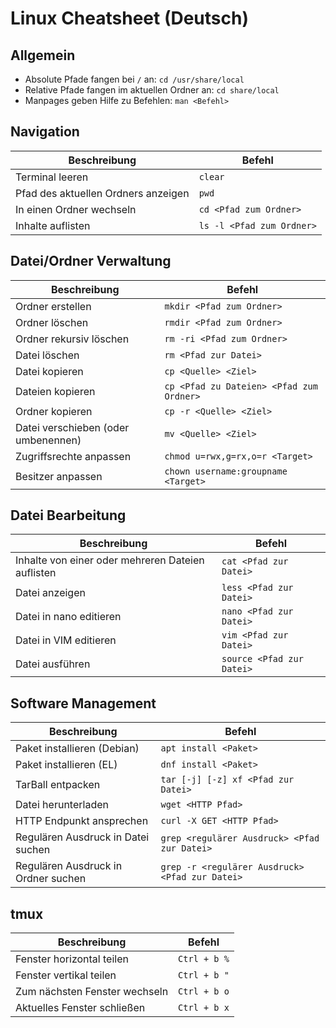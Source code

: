 # Linux Cheatsheet (Deutsch)

## Allgemein

* Absolute Pfade fangen bei `/` an: `cd /usr/share/local`
* Relative Pfade fangen im aktuellen Ordner an: `cd share/local`
* Manpages geben Hilfe zu Befehlen: `man <Befehl>`

## Navigation

| Beschreibung | Befehl |
|---|---|
| Terminal leeren | `clear` |
| Pfad des aktuellen Ordners anzeigen | `pwd` |
| In einen Ordner wechseln | `cd <Pfad zum Ordner>` |
| Inhalte auflisten | `ls -l <Pfad zum Ordner>` |

## Datei/Ordner Verwaltung

| Beschreibung | Befehl |
|---|---|
| Ordner erstellen | `mkdir <Pfad zum Ordner>` |
| Ordner löschen | `rmdir <Pfad zum Ordner>` |
| Ordner rekursiv löschen | `rm -ri <Pfad zum Ordner>` |
| Datei löschen | `rm <Pfad zur Datei>` |
| Datei kopieren | `cp <Quelle> <Ziel>` |
| Dateien kopieren | `cp <Pfad zu Dateien> <Pfad zum Ordner>` |
| Ordner kopieren | `cp -r <Quelle> <Ziel>` |
| Datei verschieben (oder umbenennen) | `mv <Quelle> <Ziel>` |
| Zugriffsrechte anpassen | `chmod u=rwx,g=rx,o=r <Target>` |
| Besitzer anpassen | `chown username:groupname <Target>` |

## Datei Bearbeitung

| Beschreibung | Befehl |
|---|---|
| Inhalte von einer oder mehreren Dateien auflisten | `cat <Pfad zur Datei>` |
| Datei anzeigen | `less <Pfad zur Datei>` |
| Datei in nano editieren | `nano <Pfad zur Datei>` |
| Datei in VIM editieren | `vim <Pfad zur Datei>` |
| Datei ausführen | `source <Pfad zur Datei>` |

## Software Management

| Beschreibung | Befehl |
|---|---|
| Paket installieren (Debian) | `apt install <Paket>` |
| Paket installieren (EL) | `dnf install <Paket>` |
| TarBall entpacken | `tar [-j] [-z] xf <Pfad zur Datei>` |
| Datei herunterladen | `wget <HTTP Pfad>` |
| HTTP Endpunkt ansprechen | `curl -X GET <HTTP Pfad>` |
| Regulären Ausdruck in Datei suchen | `grep <regulärer Ausdruck> <Pfad zur Datei>` |
| Regulären Ausdruck in Ordner suchen | `grep -r <regulärer Ausdruck> <Pfad zur Datei>` |

## tmux

| Beschreibung | Befehl |
|---|---|
| Fenster horizontal teilen | `Ctrl + b %` |
| Fenster vertikal teilen | `Ctrl + b "` |
| Zum nächsten Fenster wechseln | `Ctrl + b o` |
| Aktuelles Fenster schließen | `Ctrl + b x` |
